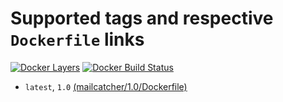 # Supported tags and respective `Dockerfile` links
[![Docker Layers](https://images.microbadger.com/badges/image/ardeveloppement/mailcatcher.svg)][microbadger]
[![Docker Build Status](https://img.shields.io/docker/cloud/build/ardeveloppement/mailcatcher.svg)][dockerstore]

* `latest`, `1.0` [(mailcatcher/1.0/Dockerfile)](https://github.com/ArDeveloppement/docker-images/blob/master/mailcatcher/1.0/Dockerfile)

[microbadger]: https://microbadger.com/images/ardeveloppement/mailcatcher
[dockerstore]: https://store.docker.com/community/images/ardeveloppement/mailcatcher